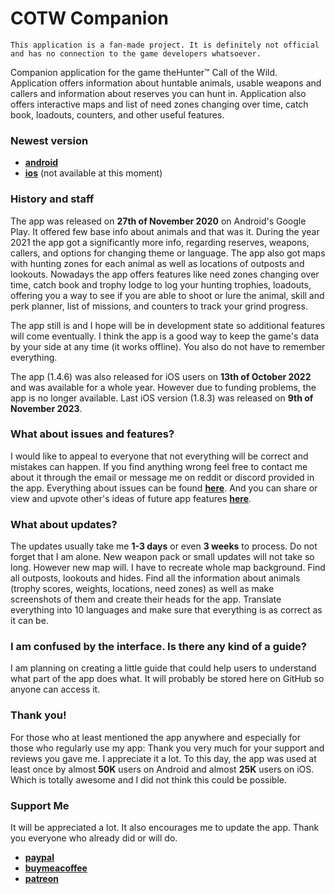 # **COTW Companion**

`This application is a fan-made project. It is definitely not official and has no connection to the game developers whatsoever.`

Companion application for the game theHunter™ Call of the Wild. Application offers information about
huntable animals, usable weapons and callers and information about reserves you can hunt in.
Application also offers interactive maps and list of need zones changing over time, catch book,
loadouts, counters, and other useful features.

### **Newest version**

- [**android**](https://play.google.com/store/apps/details?id=com.toastyapps.cotwcompanion)
- [**ios**](https://apps.apple.com/us/app/cotw-companion/id6443782494) (not available at this
  moment)

### **History and staff**

The app was released on **27th of November 2020** on Android's Google Play. It offered few base info
about animals and that was it. During the year 2021 the app got a significantly more info, regarding
reserves, weapons, callers, and options for changing theme or language. The app also got maps with
hunting zones for each animal as well as locations of outposts and lookouts. Nowadays the app offers
features like need zones changing over time, catch book and trophy lodge to log your hunting
trophies, loadouts, offering you a way to see if you are able to shoot or lure the animal, skill
and perk planner, list of missions, and counters to track your grind progress.

The app still is and I hope will be in development state so additional features will come
eventually. I think the app is a good way to keep the game's data by your side at any time (it works
offline). You also do not have to remember everything.

The app (1.4.6) was also released for iOS users on **13th of October 2022** and was available for a
whole year. However due to funding problems, the app is no longer available. Last iOS version
(1.8.3) was released on **9th of November 2023**.

### **What about issues and features?**

I would like to appeal to everyone that not everything will be correct and mistakes can happen. If
you find anything wrong feel free to contact me about it through the email or message me on reddit
or discord provided in the app. Everything about issues can be found
[**here**](https://github.com/janstehno/cotwcompanion/issues).
And you can share or view and upvote other's ideas of future app features
[**here**](https://github.com/janstehno/cotwcompanion/discussions).

### **What about updates?**

The updates usually take me **1-3 days** or even **3 weeks** to process. Do not forget that I am
alone. New weapon pack or small updates will not take so long. However new map will. I have to
recreate whole map background. Find all outposts, lookouts and hides. Find all the information about
animals (trophy scores, weights, locations, need zones) as well as make screenshots of them and
create their heads for the app. Translate everything into 10 languages and make sure that everything
is as correct as it can be.

### **I am confused by the interface. Is there any kind of a guide?**

I am planning on creating a little guide that could help users to understand what part of the app
does what. It will probably be stored here on GitHub so anyone can access it.

### **Thank you!**

For those who at least mentioned the app anywhere and especially for those who regularly use my app:
Thank you very much for your support and reviews you gave me. I appreciate it a lot. To this day,
the app was used at least once by almost **50K** users on Android and almost **25K** users on iOS.
Which is totally awesome and I did not think this could be possible.

### **Support Me**

It will be appreciated a lot. It also encourages me to update the app. Thank you everyone who
already did or will do.

- [**paypal**](https://paypal.me/toastovac)
- [**buymeacoffee**](https://www.buymeacoffee.com/toastovac)
- [**patreon**](https://www.patreon.com/Toastovac)
